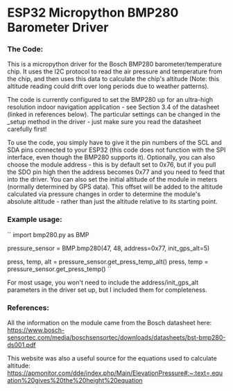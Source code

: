 # ESP32 Micropython BMP280 Barometer Driver #

### The Code: ###

This is a micropython driver for the Bosch BMP280 barometer/temperature chip. It uses the I2C protocol to read the air pressure and temperature from the chip, and then uses this data
to calculate the chip's altitude (Note: this altitude reading could drift over long periods due to weather patterns).

The code is currently configured to set the BMP280 up for an ultra-high resolution indoor navigation application - see Section 3.4 of the datasheet (linked in references below). The
particular settings can be changed in the _setup method in the driver - just make sure you read the datasheet carefully first!

To use the code, you simply have to give it the pin numbers of the SCL and SDA pins connected to your ESP32 (this code does not function with the SPI interface, even though the BMP280
supports it). Optionally, you can also choose the module address - this is by default set to 0x76, but if you pull the SDO pin high then the address becomes 0x77 and you need to feed
that into the driver. You can also set the initial altitude of the module in meters (normally determined by GPS data). This offset will be added to the altitude calculated via pressure
changes in order to determine the module's absolute altitude - rather than just the altitude relative to its starting point.

### Example usage: ###

``
import bmp280.py as BMP

pressure_sensor = BMP.bmp280(47, 48, address=0x77, init_gps_alt=5)

press, temp, alt = pressure_sensor.get_press_temp_alt()
press, temp = pressure_sensor.get_press_temp()
``

For most usage, you won't need to include the address/init_gps_alt parameters in the driver set up, but I included them for completeness.

### References: ###
 
 All the information on the module came from the Bosch datasheet here: <https://www.bosch-sensortec.com/media/boschsensortec/downloads/datasheets/bst-bmp280-ds001.pdf>

 This website was also a useful source for the equations used to calculate altitude: <https://apmonitor.com/dde/index.php/Main/ElevationPressure#:~:text=,equation%20gives%20the%20height%20equation>